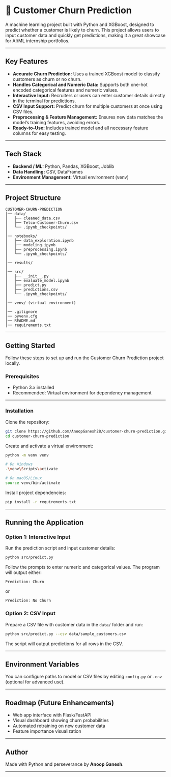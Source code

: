 # 🚀 Customer Churn Prediction

A machine learning project built with Python and XGBoost, designed to predict whether a customer is likely to churn. This project allows users to input customer data and quickly get predictions, making it a great showcase for AI/ML internship portfolios.

---

## Key Features

* **Accurate Churn Prediction:** Uses a trained XGBoost model to classify customers as churn or no churn.
* **Handles Categorical and Numeric Data:** Supports both one-hot encoded categorical features and numeric values.
* **Interactive Input:** Recruiters or users can enter customer details directly in the terminal for predictions.
* **CSV Input Support:** Predict churn for multiple customers at once using CSV files.
* **Preprocessing & Feature Management:** Ensures new data matches the model’s training features, avoiding errors.
* **Ready-to-Use:** Includes trained model and all necessary feature columns for easy testing.

---

## Tech Stack

* **Backend / ML:** Python, Pandas, XGBoost, Joblib
* **Data Handling:** CSV, DataFrames
* **Environment Management:** Virtual environment (venv)

---

## Project Structure

```
CUSTOMER-CHURN-PREDICTION
│── data/
│   ├── cleaned_data.csv
│   ├── Telco-Customer-Churn.csv
│   └── .ipynb_checkpoints/
│
│── notebooks/
│   ├── data_exploration.ipynb
│   ├── modeling.ipynb
│   ├── preprocessing.ipynb
│   └── .ipynb_checkpoints/
│
│── results/
│
│── src/
│   ├── __init__.py
│   ├── evaluate_model.ipynb
│   ├── predict.py
│   ├── predictions.csv
│   └── .ipynb_checkpoints/
│
│── venv/ (virtual environment)
│
│── .gitignore
│── pyvenv.cfg
│── README.md
│── requirements.txt
```

---

## Getting Started

Follow these steps to set up and run the Customer Churn Prediction project locally.

### Prerequisites

* Python 3.x installed
* Recommended: Virtual environment for dependency management

---

### Installation

Clone the repository:

```bash
git clone https://github.com/AnoopGanesh28/customer-churn-prediction.git
cd customer-churn-prediction
```

Create and activate a virtual environment:

```bash
python -m venv venv

# On Windows
.\venv\Scripts\activate

# On macOS/Linux
source venv/bin/activate
```

Install project dependencies:

```bash
pip install -r requirements.txt
```

---

## Running the Application

### Option 1: Interactive Input

Run the prediction script and input customer details:

```bash
python src/predict.py
```

Follow the prompts to enter numeric and categorical values. The program will output either:

```
Prediction: Churn
```

or

```
Prediction: No Churn
```

### Option 2: CSV Input

Prepare a CSV file with customer data in the `data/` folder and run:

```bash
python src/predict.py --csv data/sample_customers.csv
```

The script will output predictions for all rows in the CSV.

---

## Environment Variables

You can configure paths to model or CSV files by editing `config.py` or `.env` (optional for advanced use).

---

## Roadmap (Future Enhancements)

* Web app interface with Flask/FastAPI
* Visual dashboard showing churn probabilities
* Automated retraining on new customer data
* Feature importance visualization

---

## Author

Made with Python and perseverance by **Anoop Ganesh**.

---


